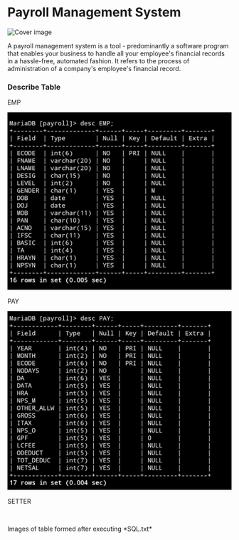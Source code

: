 <html>

<h1>Payroll Management System</h1>
<img src="https://user-images.githubusercontent.com/75106252/118389322-1ff4c400-b647-11eb-8dea-8cf59eebe9a6.png" alt="Cover image">

<p>A payroll management system is a tool - predominantly a software program that enables your business to handle all your employee's financial records in a hassle-free, automated fashion. It refers to the process of administration of a company's employee's financial record. </p>

<h3> Describe Table </h3>
<p> EMP </p>
<img src="https://github.com/S2Sofficial/payroll-management/blob/assets/EMP.jpg",alt="EMP table image">
<p> PAY </p>
<img src="https://github.com/S2Sofficial/payroll-management/blob/assets/PAY.jpg",alt="PAY table image">
<p> SETTER </p>
<img scr="https://github.com/S2Sofficial/payroll-management/blob/assets/SETTER.jpg",alt="SETTER table image">

<p> Images of table formed after executing *SQL.txt* </p>



</html>
